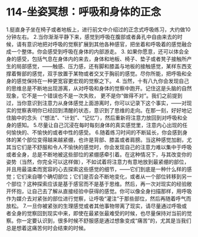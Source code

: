 # 114-坐姿冥想：呼吸和身体的正念
1.挺直身子坐在椅子或者地板上，进行前文中介绍过的正念式呼吸练习，大约做10分钟左右。
2.当你渐渐平静下来，感觉到呼吸在腹部或者鼻孔中自由来去的时候，请有意识地把对呼吸的觉察扩展到其他各种感官，把坐着和呼吸着的感觉融合成一个整体。你会感受到呼吸在身体的内部游走。
3. 如果你愿意，还可以体会全身的感受，包括气息在身体内的来去，身体和地板、椅子、垫子或者凳子接触所产生的局部感觉，——触感、压力感，还有脚和膝盖与地板的接触感觉，某样东西支撑着臀部的感觉，双手放置于某物或者交叉于胸前的感觉。尽你所能，把呼吸和全身的感觉保持在一种更宽容更宏观的觉察之下。
4. 当然，十有八九你会发现自己的思维总是不断地出现游离，从对呼吸和身体的觉察中跑开。记住这是头脑的自然现象，它不是一个错误也不是一次失败， 更不是你“做得不对”。我们之前提到过，当你意识到注意力从身体感觉上面游离时，你可以记录下这个事实，——对现实的觉察表明你已经回到清醒的状态，意识到了思维的走向。在那一刻，好好地记住脑中的念头（“想法”、“计划”、“记忆”），然后重新将注意力放回到对呼吸和全身的感知。
5.尽量让自己沉浸在每时每刻身体的真实感觉里，注意内心出现的任何愉快的、不愉快的或者中性的感受。
6.随着练习时间的不断延长，你会感到身体的某个部位变得越来越紧绷，也许是背部、膝盖或者肩膀。当这种感觉加剧，尤其当它们是不舒服和令人不愉快的感觉时，你会发现自己的注意力难以集中于呼吸或者全身，总是不断地被这些部位的紧绷感牵引着。在这种情况下，与其改变你的姿势（当然，你完全可以这样做），不如试着将注意力有意地放到最紧绷的部位，并且用最温柔而宽容的心去探索这些感觉的细节，——它们到底是一种什么样的感觉；它们来自哪个确切部位；它们是否会不断地变化，或者从一个部位转移到另一个部位？这种探索应该是基于感官而不是基于思维。然后，再一次对现实的经验敞开怀抱，让自己去了解从直接经验中获得的感觉。你可以像全身扫描那样，用呼吸作为媒介去对紧张的部位进行觉察，让呼吸“灌注”于那些部位，然后再随着呼气而放松。
7.一旦你被紧张的生理感觉或者其他事物带离了现实，请尽量通过呼吸或者全身的觉察回到现实中来，即使在最紧张最难受的时候，也尽量保持对当前的觉察。你一定要认识到，很多时候不舒服感是通过想象变成“痛苦”的，尤其是当我们总是想着这痛苦何时会结束的时候。